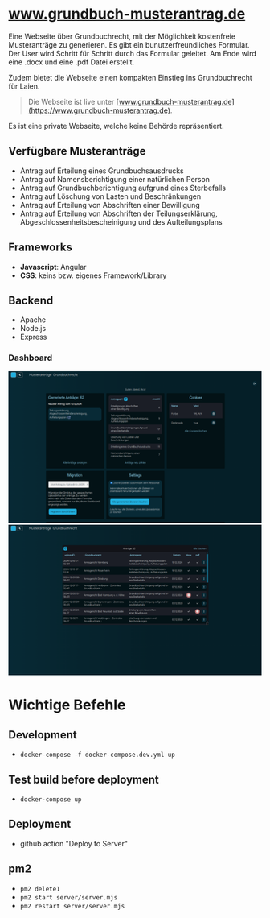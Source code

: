 # www.grundbuch-musterantrag.de

Eine Webseite über Grundbuchrecht, mit der Möglichkeit kostenfreie Musteranträge zu generieren.
Es gibt ein bunutzerfreundliches Formular. Der User wird Schritt für Schritt durch das Formular geleitet. Am Ende wird eine .docx und eine .pdf Datei erstellt.

Zudem bietet die Webseite einen kompakten Einstieg ins Grundbuchrecht für Laien.

> Die Webseite ist live unter [www.grundbuch-musterantrag.de](https://www.grundbuch-musterantrag.de).

Es ist eine private Webseite, welche keine Behörde repräsentiert.

## Verfügbare Musteranträge

- Antrag auf Erteilung eines Grundbuchsausdrucks
- Antrag auf Namensberichtigung einer natürlichen Person
- Antrag auf Grundbuchberichtigung aufgrund eines Sterbefalls
- Antrag auf Löschung von Lasten und Beschränkungen
- Antrag auf Erteilung von Abschriften einer Bewilligung
- Antrag auf Erteilung von Abschriften der Teilungserklärung, Abgeschlossenheitsbescheinigung und des Aufteilungsplans

## Frameworks

- **Javascript**: Angular
- **CSS**: keins bzw. eigenes Framework/Library

## Backend

- Apache
- Node.js
- Express

### Dashboard

![Dashboard](/src/assets/images/readme/dashboard-home.png)
![Dashboard](/src/assets/images/readme/dashboard-antragsliste.png)

# Wichtige Befehle

## Development

- `docker-compose -f docker-compose.dev.yml up`

## Test build before deployment

- `docker-compose up`

## Deployment

- github action "Deploy to Server"

## pm2

- `pm2 delete1`
- `pm2 start server/server.mjs`
- `pm2 restart server/server.mjs`
